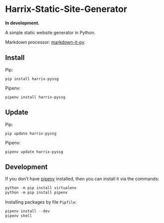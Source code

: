 # Harrix-Static-Site-Generator

**In development.**

A simple static website generator in Python.

Markdown processor: [markdown-it-py](https://pypi.org/project/markdown-it-py/).

## Install

Pip:

```console
pip install harrix-pyssg
```

Pipenv:

```console
pipenv install harrix-pyssg
```

## Update

Pip:

```console
pip update harrix-pyssg
```

Pipenv:

```console
pipenv update harrix-pyssg
```

## Development

If you don't have [pipenv](https://pipenv.pypa.io/en/latest/) installed, then you can install it via the commands:

```py
python -m pip install virtualenv
python -m pip install pipenv
```

Installing packages by file `Pipfile`:

```py
pipenv install --dev
pipenv shell
```
